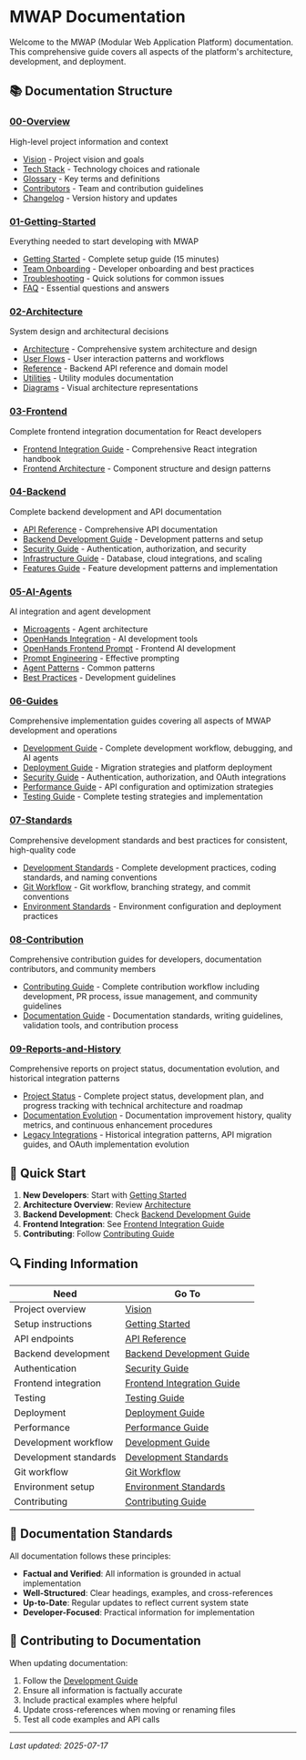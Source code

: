 # MWAP Documentation

Welcome to the MWAP (Modular Web Application Platform) documentation. This comprehensive guide covers all aspects of the platform's architecture, development, and deployment.

## 📚 Documentation Structure

### [00-Overview](./00-Overview/)
High-level project information and context
- [Vision](./00-Overview/vision.md) - Project vision and goals
- [Tech Stack](./00-Overview/tech-stack.md) - Technology choices and rationale
- [Glossary](./00-Overview/glossary.md) - Key terms and definitions
- [Contributors](./00-Overview/contributors.md) - Team and contribution guidelines
- [Changelog](./00-Overview/changelog.md) - Version history and updates

### [01-Getting-Started](./01-Getting-Started/)
Everything needed to start developing with MWAP
- [Getting Started](./01-Getting-Started/getting-started.md) - Complete setup guide (15 minutes)
- [Team Onboarding](./01-Getting-Started/team-onboarding.md) - Developer onboarding and best practices
- [Troubleshooting](./01-Getting-Started/troubleshooting.md) - Quick solutions for common issues
- [FAQ](./01-Getting-Started/faq.md) - Essential questions and answers

### [02-Architecture](./02-Architecture/)
System design and architectural decisions
- [Architecture](./02-Architecture/architecture.md) - Comprehensive system architecture and design
- [User Flows](./02-Architecture/user-flows.md) - User interaction patterns and workflows
- [Reference](./02-Architecture/reference.md) - Backend API reference and domain model
- [Utilities](./02-Architecture/utilities.md) - Utility modules documentation
- [Diagrams](./02-Architecture/diagrams/) - Visual architecture representations

### [03-Frontend](./03-Frontend/)
Complete frontend integration documentation for React developers
- [Frontend Integration Guide](./03-Frontend/frontend-guide.md) - Comprehensive React integration handbook
- [Frontend Architecture](./03-Frontend/architecture.md) - Component structure and design patterns

### [04-Backend](./04-Backend/)
Complete backend development and API documentation
- [API Reference](./04-Backend/api-reference.md) - Comprehensive API documentation
- [Backend Development Guide](./04-Backend/backend-guide.md) - Development patterns and setup
- [Security Guide](./04-Backend/security.md) - Authentication, authorization, and security
- [Infrastructure Guide](./04-Backend/infrastructure.md) - Database, cloud integrations, and scaling
- [Features Guide](./04-Backend/features.md) - Feature development patterns and implementation

### [05-AI-Agents](./05-AI-Agents/)
AI integration and agent development
- [Microagents](./05-AI-Agents/microagents.md) - Agent architecture
- [OpenHands Integration](./05-AI-Agents/openhands-integration.md) - AI development tools
- [OpenHands Frontend Prompt](./05-AI-Agents/openhands-frontend-prompt.md) - Frontend AI development
- [Prompt Engineering](./05-AI-Agents/prompt-engineering.md) - Effective prompting
- [Agent Patterns](./05-AI-Agents/agent-patterns.md) - Common patterns
- [Best Practices](./05-AI-Agents/best-practices.md) - Development guidelines

### [06-Guides](./06-Guides/)
Comprehensive implementation guides covering all aspects of MWAP development and operations
- [Development Guide](./06-Guides/development-guide.md) - Complete development workflow, debugging, and AI agents
- [Deployment Guide](./06-Guides/deployment-guide.md) - Migration strategies and platform deployment
- [Security Guide](./06-Guides/security-guide.md) - Authentication, authorization, and OAuth integrations
- [Performance Guide](./06-Guides/performance-guide.md) - API configuration and optimization strategies
- [Testing Guide](./06-Guides/testing-guide.md) - Complete testing strategies and implementation

### [07-Standards](./07-Standards/)
Comprehensive development standards and best practices for consistent, high-quality code
- [Development Standards](./07-Standards/development-standards.md) - Complete development practices, coding standards, and naming conventions
- [Git Workflow](./07-Standards/git-workflow.md) - Git workflow, branching strategy, and commit conventions
- [Environment Standards](./07-Standards/environment-standards.md) - Environment configuration and deployment practices

### [08-Contribution](./08-Contribution/)
Comprehensive contribution guides for developers, documentation contributors, and community members
- [Contributing Guide](./08-Contribution/contributing-guide.md) - Complete contribution workflow including development, PR process, issue management, and community guidelines
- [Documentation Guide](./08-Contribution/documentation-guide.md) - Documentation standards, writing guidelines, validation tools, and contribution process

### [09-Reports-and-History](./09-Reports-and-History/)
Comprehensive reports on project status, documentation evolution, and historical integration patterns
- [Project Status](./09-Reports-and-History/project-status.md) - Complete project status, development plan, and progress tracking with technical architecture and roadmap
- [Documentation Evolution](./09-Reports-and-History/documentation-evolution.md) - Documentation improvement history, quality metrics, and continuous enhancement procedures
- [Legacy Integrations](./09-Reports-and-History/legacy-integrations.md) - Historical integration patterns, API migration guides, and OAuth implementation evolution

## 🚀 Quick Start

1. **New Developers**: Start with [Getting Started](./01-Getting-Started/getting-started.md)
2. **Architecture Overview**: Review [Architecture](./02-Architecture/architecture.md)
3. **Backend Development**: Check [Backend Development Guide](./04-Backend/backend-guide.md)
4. **Frontend Integration**: See [Frontend Integration Guide](./03-Frontend/frontend-guide.md)
5. **Contributing**: Follow [Contributing Guide](./08-Contribution/contributing-guide.md)

## 🔍 Finding Information

| Need | Go To |
|------|-------|
| Project overview | [Vision](./00-Overview/vision.md) |
| Setup instructions | [Getting Started](./01-Getting-Started/getting-started.md) |
| API endpoints | [API Reference](./04-Backend/api-reference.md) |
| Backend development | [Backend Development Guide](./04-Backend/backend-guide.md) |
| Authentication | [Security Guide](./04-Backend/security.md) |
| Frontend integration | [Frontend Integration Guide](./03-Frontend/frontend-guide.md) |
| Testing | [Testing Guide](./06-Guides/testing-guide.md) |
| Deployment | [Deployment Guide](./06-Guides/deployment-guide.md) |
| Performance | [Performance Guide](./06-Guides/performance-guide.md) |
| Development workflow | [Development Guide](./06-Guides/development-guide.md) |
| Development standards | [Development Standards](./07-Standards/development-standards.md) |
| Git workflow | [Git Workflow](./07-Standards/git-workflow.md) |
| Environment setup | [Environment Standards](./07-Standards/environment-standards.md) |
| Contributing | [Contributing Guide](./08-Contribution/contributing-guide.md) |

## 📝 Documentation Standards

All documentation follows these principles:
- **Factual and Verified**: All information is grounded in actual implementation
- **Well-Structured**: Clear headings, examples, and cross-references
- **Up-to-Date**: Regular updates to reflect current system state
- **Developer-Focused**: Practical information for implementation

## 🤝 Contributing to Documentation

When updating documentation:
1. Follow the [Development Guide](./07-Standards/development-guide.md)
2. Ensure all information is factually accurate
3. Include practical examples where helpful
4. Update cross-references when moving or renaming files
5. Test all code examples and API calls

---
*Last updated: 2025-07-17*